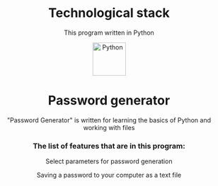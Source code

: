 <div align="center">

# Technological stack

This program written in Python

<img src="https://upload.wikimedia.org/wikipedia/commons/thumb/0/0a/Python.svg/2048px-Python.svg.png" alt="Python" width="75" height="75" style="object-fit: cover;">

# Password generator

"Password Generator" is written for learning the basics of Python and working with files

### The list of features that are in this program:

<p>Select parameters for password generation</p>
<p>Saving a password to your computer as a text file</p>

</div>
